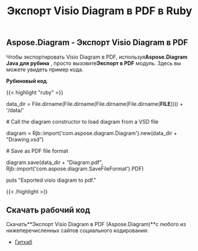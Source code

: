 ﻿---
title: Экспорт Visio Diagram в PDF в Ruby
type: docs
weight: 40
url: /ru/java/export-visio-diagram-to-pdf-in-ruby/
---
## **Aspose.Diagram - Экспорт Visio Diagram в PDF**
 Чтобы экспортировать Visio Diagram в PDF, используя**Aspose.Diagram Java для рубина** , просто вызовите**Экспорт в PDF** модуль. Здесь вы можете увидеть пример кода.

**Рубиновый код**

{{< highlight "ruby" >}}

 data_dir = File.dirname(File.dirname(File.dirname(File.dirname(__FILE__)))) + '/data/'

\# Call the diagram constructor to load diagram from a VSD file

diagram = Rjb::import('com.aspose.diagram.Diagram').new(data_dir + "Drawing.vsd")

\# Save as PDF file format

diagram.save(data_dir + "Diagram.pdf", Rjb::import('com.aspose.diagram.SaveFileFormat').PDF)

puts "Exported visio diagram to pdf."

{{< /highlight >}}
## **Скачать рабочий код**
Скачать**Экспорт Visio Diagram в PDF (Aspose.Diagram)**с любого из нижеперечисленных сайтов социального кодирования:

- [Гитхаб](https://github.com/asposediagram/Aspose.Diagram-for-Java/blob/master/Plugins/Aspose_Diagram_Java_for_Ruby/lib/asposediagramjava/Export/exporttopdf.rb)

